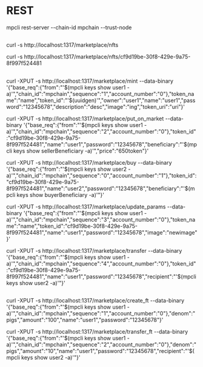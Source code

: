 # REST

mpcli rest-server --chain-id mpchain --trust-node

##

curl -s http://localhost:1317/marketplace/nfts

curl -s http://localhost:1317/marketplace/nfts/cf9d19be-30f8-429e-9a75-8f997f524481

##

curl -XPUT -s http://localhost:1317/marketplace/mint --data-binary '{"base_req":{"from":"'$(mpcli keys show user1 -a)'","chain_id":"mpchain","sequence":"1","account_number":"0"},"token_name":"name","token_id":"'$(uuidgen)'","owner":"user1","name":"user1","password":"12345678","description":"desc","image":"ing","token_uri":"uri"}'

curl -XPUT -s http://localhost:1317/marketplace/put_on_market --data-binary '{"base_req":{"from":"'$(mpcli keys show user1 -a)'","chain_id":"mpchain","sequence":"2","account_number":"0"},"token_id":"cf9d19be-30f8-429e-9a75-8f997f524481","name":"user1","password":"12345678","beneficiary":"'$(mpcli keys show sellerBeneficiary -a)'","price":"650token"}'

curl -XPUT -s http://localhost:1317/marketplace/buy --data-binary '{"base_req":{"from":"'$(mpcli keys show user2 -a)'","chain_id":"mpchain","sequence":"0","account_number":"1"},"token_id":"cf9d19be-30f8-429e-9a75-8f997f524481","name":"user2","password":"12345678","beneficiary":"'$(mpcli keys show buyerBeneficiary -a)'"}'

curl -XPUT -s http://localhost:1317/marketplace/update_params --data-binary '{"base_req":{"from":"'$(mpcli keys show user1 -a)'","chain_id":"mpchain","sequence":"3","account_number":"0"},"token_name":"name","token_id":"cf9d19be-30f8-429e-9a75-8f997f524481","name":"user1","password":"12345678","image":"newimage"}'

curl -XPUT -s http://localhost:1317/marketplace/transfer --data-binary '{"base_req":{"from":"'$(mpcli keys show user1 -a)'","chain_id":"mpchain","sequence":"4","account_number":"0"},"token_id":"cf9d19be-30f8-429e-9a75-8f997f524481","name":"user1","password":"12345678","recipient":"'$(mpcli keys show user2 -a)'"}'

##

curl -XPUT -s http://localhost:1317/marketplace/create_ft --data-binary '{"base_req":{"from":"'$(mpcli keys show user1 -a)'","chain_id":"mpchain","sequence":"1","account_number":"0"},"denom":"pigs","amount":"100","name":"user1","password":"12345678"}'

curl -XPUT -s http://localhost:1317/marketplace/transfer_ft --data-binary '{"base_req":{"from":"'$(mpcli keys show user1 -a)'","chain_id":"mpchain","sequence":"2","account_number":"0"},"denom":"pigs","amount":"10","name":"user1","password":"12345678","recipient":"'$(mpcli keys show user2 -a)'"}'


